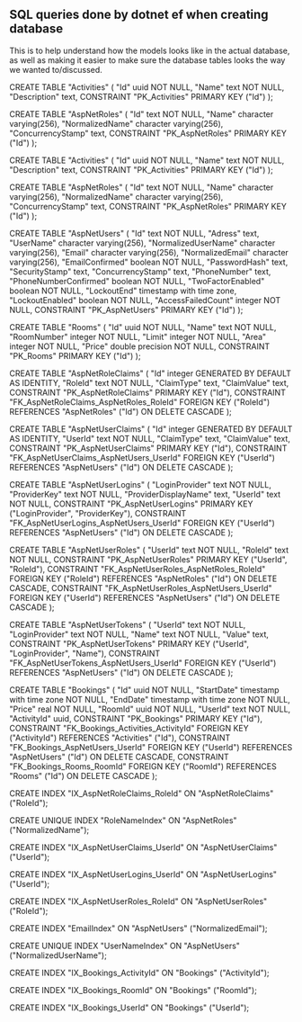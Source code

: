 ## SQL queries done by dotnet ef when creating database ##

This is to help understand how the models looks like in the actual database, 
as well as making it easier to make sure the database tables looks the way we wanted to/discussed.

CREATE TABLE "Activities" (
    "Id" uuid NOT NULL,
    "Name" text NOT NULL,
    "Description" text,
    CONSTRAINT "PK_Activities" PRIMARY KEY ("Id")
);


CREATE TABLE "AspNetRoles" (
    "Id" text NOT NULL,
    "Name" character varying(256),
    "NormalizedName" character varying(256),
    "ConcurrencyStamp" text,
    CONSTRAINT "PK_AspNetRoles" PRIMARY KEY ("Id")
);


CREATE TABLE "Activities" (
    "Id" uuid NOT NULL,
    "Name" text NOT NULL,
    "Description" text,
    CONSTRAINT "PK_Activities" PRIMARY KEY ("Id")
);


CREATE TABLE "AspNetRoles" (
    "Id" text NOT NULL,
    "Name" character varying(256),
    "NormalizedName" character varying(256),
    "ConcurrencyStamp" text,
    CONSTRAINT "PK_AspNetRoles" PRIMARY KEY ("Id")
);


CREATE TABLE "AspNetUsers" (
    "Id" text NOT NULL,
    "Adress" text,
    "UserName" character varying(256),
    "NormalizedUserName" character varying(256),
    "Email" character varying(256),
    "NormalizedEmail" character varying(256),
    "EmailConfirmed" boolean NOT NULL,
    "PasswordHash" text,
    "SecurityStamp" text,
    "ConcurrencyStamp" text,
    "PhoneNumber" text,
    "PhoneNumberConfirmed" boolean NOT NULL,
    "TwoFactorEnabled" boolean NOT NULL,
    "LockoutEnd" timestamp with time zone,
    "LockoutEnabled" boolean NOT NULL,
    "AccessFailedCount" integer NOT NULL,
    CONSTRAINT "PK_AspNetUsers" PRIMARY KEY ("Id")
);


CREATE TABLE "Rooms" (
    "Id" uuid NOT NULL,
    "Name" text NOT NULL,
    "RoomNumber" integer NOT NULL,
    "Limit" integer NOT NULL,
    "Area" integer NOT NULL,
    "Price" double precision NOT NULL,
    CONSTRAINT "PK_Rooms" PRIMARY KEY ("Id")
);


CREATE TABLE "AspNetRoleClaims" (
    "Id" integer GENERATED BY DEFAULT AS IDENTITY,
    "RoleId" text NOT NULL,
    "ClaimType" text,
    "ClaimValue" text,
    CONSTRAINT "PK_AspNetRoleClaims" PRIMARY KEY ("Id"),
    CONSTRAINT "FK_AspNetRoleClaims_AspNetRoles_RoleId" FOREIGN KEY ("RoleId") REFERENCES "AspNetRoles" ("Id") ON DELETE CASCADE
);


CREATE TABLE "AspNetUserClaims" (
    "Id" integer GENERATED BY DEFAULT AS IDENTITY,
    "UserId" text NOT NULL,
    "ClaimType" text,
    "ClaimValue" text,
    CONSTRAINT "PK_AspNetUserClaims" PRIMARY KEY ("Id"),
    CONSTRAINT "FK_AspNetUserClaims_AspNetUsers_UserId" FOREIGN KEY ("UserId") REFERENCES "AspNetUsers" ("Id") ON DELETE CASCADE
);


CREATE TABLE "AspNetUserLogins" (
    "LoginProvider" text NOT NULL,
    "ProviderKey" text NOT NULL,
    "ProviderDisplayName" text,
    "UserId" text NOT NULL,
    CONSTRAINT "PK_AspNetUserLogins" PRIMARY KEY ("LoginProvider", "ProviderKey"),
    CONSTRAINT "FK_AspNetUserLogins_AspNetUsers_UserId" FOREIGN KEY ("UserId") REFERENCES "AspNetUsers" ("Id") ON DELETE CASCADE
);


CREATE TABLE "AspNetUserRoles" (
    "UserId" text NOT NULL,
    "RoleId" text NOT NULL,
    CONSTRAINT "PK_AspNetUserRoles" PRIMARY KEY ("UserId", "RoleId"),
    CONSTRAINT "FK_AspNetUserRoles_AspNetRoles_RoleId" FOREIGN KEY ("RoleId") REFERENCES "AspNetRoles" ("Id") ON DELETE CASCADE,
    CONSTRAINT "FK_AspNetUserRoles_AspNetUsers_UserId" FOREIGN KEY ("UserId") REFERENCES "AspNetUsers" ("Id") ON DELETE CASCADE
);


CREATE TABLE "AspNetUserTokens" (
    "UserId" text NOT NULL,
    "LoginProvider" text NOT NULL,
    "Name" text NOT NULL,
    "Value" text,
    CONSTRAINT "PK_AspNetUserTokens" PRIMARY KEY ("UserId", "LoginProvider", "Name"),
    CONSTRAINT "FK_AspNetUserTokens_AspNetUsers_UserId" FOREIGN KEY ("UserId") REFERENCES "AspNetUsers" ("Id") ON DELETE CASCADE
);


CREATE TABLE "Bookings" (
    "Id" uuid NOT NULL,
    "StartDate" timestamp with time zone NOT NULL,
    "EndDate" timestamp with time zone NOT NULL,
    "Price" real NOT NULL,
    "RoomId" uuid NOT NULL,
    "UserId" text NOT NULL,
    "ActivityId" uuid,
    CONSTRAINT "PK_Bookings" PRIMARY KEY ("Id"),
    CONSTRAINT "FK_Bookings_Activities_ActivityId" FOREIGN KEY ("ActivityId") REFERENCES "Activities" ("Id"),
    CONSTRAINT "FK_Bookings_AspNetUsers_UserId" FOREIGN KEY ("UserId") REFERENCES "AspNetUsers" ("Id") ON DELETE CASCADE,
    CONSTRAINT "FK_Bookings_Rooms_RoomId" FOREIGN KEY ("RoomId") REFERENCES "Rooms" ("Id") ON DELETE CASCADE
);


CREATE INDEX "IX_AspNetRoleClaims_RoleId" ON "AspNetRoleClaims" ("RoleId");


CREATE UNIQUE INDEX "RoleNameIndex" ON "AspNetRoles" ("NormalizedName");


CREATE INDEX "IX_AspNetUserClaims_UserId" ON "AspNetUserClaims" ("UserId");


CREATE INDEX "IX_AspNetUserLogins_UserId" ON "AspNetUserLogins" ("UserId");


CREATE INDEX "IX_AspNetUserRoles_RoleId" ON "AspNetUserRoles" ("RoleId");


CREATE INDEX "EmailIndex" ON "AspNetUsers" ("NormalizedEmail");


CREATE UNIQUE INDEX "UserNameIndex" ON "AspNetUsers" ("NormalizedUserName");


CREATE INDEX "IX_Bookings_ActivityId" ON "Bookings" ("ActivityId");


CREATE INDEX "IX_Bookings_RoomId" ON "Bookings" ("RoomId");


CREATE INDEX "IX_Bookings_UserId" ON "Bookings" ("UserId");
